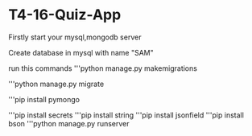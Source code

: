 # T4-16-Quiz-App
Firstly start your mysql,mongodb server

Create database in mysql with name "SAM"

run this commands
'''python manage.py makemigrations

'''python manage.py migrate

'''pip install pymongo

'''pip install secrets
'''pip install string
'''pip install jsonfield
'''pip install bson
'''python manage.py runserver

